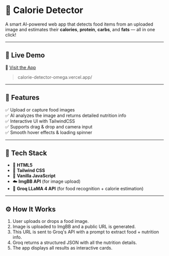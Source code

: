 # 🍔 Calorie Detector

A smart AI-powered web app that detects food items from an uploaded image and estimates their **calories**, **protein**, **carbs**, and **fats** — all in one click!

---

## 🚀 Live Demo

🔗 [Visit the App](https://your-render-url.onrender.com)  
> calorie-detector-omega.vercel.app/

---

## 📸 Features

✅ Upload or capture food images  
✅ AI analyzes the image and returns detailed nutrition info  
✅ Interactive UI with TailwindCSS  
✅ Supports drag & drop and camera input  
✅ Smooth hover effects & loading spinner

---

## 📂 Tech Stack

- 🧱 **HTML5**
- 🎨 **Tailwind CSS**
- 🧠 **Vanilla JavaScript**
- ☁️ **ImgBB API** (for image upload)
- 🤖 **Groq LLaMA 4 API** (for food recognition + calorie estimation)

---

## ⚙️ How It Works

1. User uploads or drops a food image.
2. Image is uploaded to ImgBB and a public URL is generated.
3. This URL is sent to Groq's API with a prompt to extract food + nutrition info.
4. Groq returns a structured JSON with all the nutrition details.
5. The app displays all results as interactive cards.



